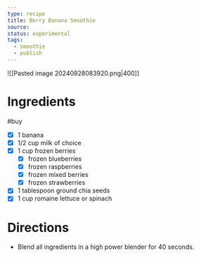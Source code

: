 ```yaml
---
type: recipe
title: Berry Banana Smoothie
source: 
status: experimental
tags:
  - smoothie
  - publish
---
```

![[Pasted image 20240928083920.png|400]]
# Ingredients
#buy
- [x] 1 banana
- [x] 1/2 cup milk of choice
- [x] 1 cup frozen berries
	- [x] frozen blueberries
	- [x] frozen raspberries
	- [x] frozen mixed berries
	- [x] frozen strawberries
- [x] 1 tablespoon ground chia seeds
- [x] 1 cup romaine lettuce or spinach
# Directions
- Blend all ingredients in a high power blender for 40 seconds.